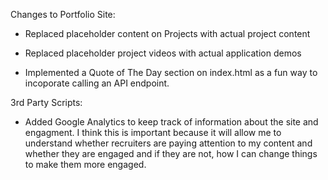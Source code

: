 Changes to Portfolio Site:

- Replaced placeholder content on Projects with actual project content

- Replaced placeholder project videos with actual application demos

- Implemented a Quote of The Day section on index.html as a fun way to incoporate calling an API endpoint.

3rd Party Scripts:

- Added Google Analytics to keep track of information about the site and engagment. I think this is important because it will allow me to understand whether recruiters are paying attention to my content and whether they are engaged and if they are not, how I can change things to make them more engaged.
